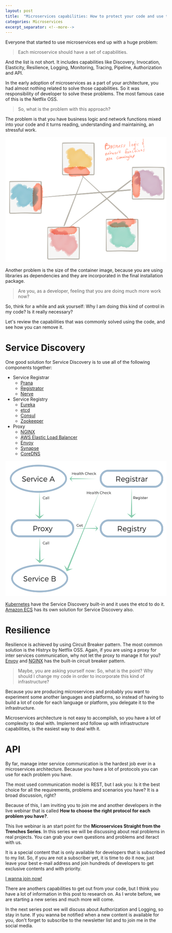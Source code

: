 ```yaml
---
layout: post
title:  "Microservices capabilities: How to protect your code and use the infrastructure's super powers?"
categories: Microservices
excerpt_separator: <!--more-->
---
```

Everyone that started to use microservices end up with a huge problem: 

>Each microservice should have a set of capabilities.

And the list is not short.<!--more--> It includes capabilities like Discovery, Invocation, Elasticity, Resilience, Logging, Monitoring, Tracing, Pipeline, Authorization and API.

In the early adoption of microservices as a part of your architecture, you had almost nothing related to solve those capabilities. So it was responsibility of developer to solve these problems. The most famous case of this is the Netflix OSS.

> So, what is the problem with this approach? 

The problem is that you have business logic and network functions mixed into your code and it turns reading, understanding and maintaining, an stressful work.

![The problem of libraries to solve capabilities](/assets/images/posts/network-commingled.png)

Another problem is the size of the container image, because you are using libraries as dependencies and they are incorporated in the final installation package.

> Are you, as a developer, feeling that you are doing much more work now?

So, think for a while and ask yourself: Why I am doing this kind of control in my code? Is it really necessary?

Let's review the capabilities that was commonly solved using the code, and see how you can remove it.

# Service Discovery

One good solution for Service Discovery is to use all of the following components together: 

* Service Registrar 
    * <a target="_blank" href="https://github.com/netflix/Prana">Prana</a>
    * <a target="_blank" href="https://github.com/gliderlabs/registrator">Registrator</a>
    * <a target="_blank" href="https://github.com/airbnb/nerve">Nerve</a>
* Service Registry
    * <a target="_blank" href="https://github.com/Netflix/eureka">Eureka</a>
    * <a target="_blank" href="https://github.com/coreos/etcd">etcd</a>
    * <a target="_blank" href="https://www.consul.io/">Consul</a>
    * <a target="_blank" href="http://zookeeper.apache.org/">Zookeeper</a>
* Proxy
    * <a target="_blank" href="https://www.nginx.com">NGINX</a>
    * <a target="_blank" href="https://aws.amazon.com/elasticloadbalancing/">AWS Elastic Load Balancer</a>
    * <a target="_blank" href="https://www.envoyproxy.io">Envoy</a>
    * <a target="_blank" href="https://github.com/airbnb/synapse">Synapse</a>
    * <a target="_blank" href="https://coredns.io">CoreDNS</a>

![Service Discovery Solution](/assets/images/posts/service-discovery.png)

<a target="_blank" href="https://github.com/kubernetes/kubernetes/blob/master/docs/design/architecture.md">Kubernetes</a> have the Service Discovery built-in and it uses the etcd to do it. <a target="_blank" href="http://aws.amazon.com/documentation/ecs">Amazon ECS</a> has its own solution for Service Discovery also.

# Resilience

Resilience is achieved by using Circuit Breaker pattern. The most common solution is the Histryx by Netflix OSS. Again, if you are using a proxy for inter services communication, why not let the proxy to manage it for you? <a target="_blank" href="https://www.envoyproxy.io/docs/envoy/latest/intro/arch_overview/circuit_breaking">Envoy</a> and <a target="_blank" href="https://www.nginx.com/blog/microservices-reference-architecture-nginx-circuit-breaker-pattern/">NGINX</a> has the built-in circuit breaker pattern.

> Maybe, you are asking yourself now: So, what is the point? Why should I change my code in order to incorporate this kind of infrastructure?

Because you are producing microservices and probably you want to experiment some another languages and platforms, so instead of having to build a lot of code for each language or platform, you delegate it to the infrastructure. 

Microservices architecture is not easy to accomplish, so you have a lot of complexity to deal with. Implement and follow up with infrastructure capabilities, is the easiest way to deal with it.

# API

By far, manage inter service communication is the hardest job ever in a microservices architecture. Because you have a lot of protocols you can use for each problem you have. 

The most used communication model is REST, but I ask you: Is it the best choice for all the requirements, problems and scenarios you have? It is a broad discussion, right?

Because of this, I am inviting you to join me and another developers in the live webinar that is called  **How to choose the right protocol for each problem you have?**. 

This live webinar is an start point for the **Microservices Straight from the Trenches Series**. In this series we will be discussing about real problems in real projects. You can grab your own questions and problems and iteract with us.

It is a special content that is only available for developers that is subscribed to my list. So, if you are not a subscriber yet, it is time to do it now, just leave your best e-mail address and join hundreds of developers to get exclusive contents and with priority.

<p class="text-center">
    <a target="_blank" href="https://webinars.mrbraz.tech" class="btn btn-lg btn-primary">I wanna join now!</a>
</p>

There are anothers capabilities to get out from your code, but I think you have a lot of information in this post to research on. As I wrote before, we are starting a new series and much more will come.

In the next series post we will discuss about Authorization and Logging, so stay in tune. If you wanna be notified when a new content is available for you, don't forget to subscribe to the newsletter list and to join me in the social media.
